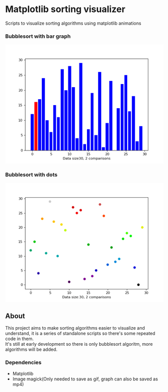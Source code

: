 # Matplotlib sorting visualizer
Scripts to visualize sorting algorithms using matplotlib animations
### Bubblesort with bar graph
![](/gifs/bar_bubblesort.gif)
### Bubblesort with dots
![](/gifs/scatter_bubblesort.gif)

## About
This project aims to make sorting algorithms easier to visualize and understand, it is a series of standalone scripts so there's
some repeated code in them.  
It's still at early development so there is only bubblesort algoritm, more algorithms will be added.
### Dependencies
- Matplotlib
- Image magick(Only needed to save as gif, graph can also be saved as mp4)
